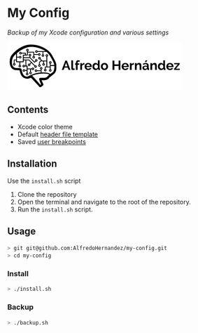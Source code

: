 # My Config

*Backup of my Xcode configuration and various settings*

![Alfredo](./alfredo_hdz.png)

## Contents

- Xcode color theme
- Default [header file template](https://oleb.net/blog/2017/07/xcode-9-text-macros/)
- Saved [user breakpoints](https://pspdfkit.com/blog/2017/user-breakpoints-in-xcode/)

## Installation

Use the `install.sh` script

1. Clone the repository
2. Open the terminal and navigate to the root of the repository. 
3. Run the `install.sh` script.

## Usage

```bash
> git git@github.com:AlfredoHernandez/my-config.git
> cd my-config
```

### Install

```bash
> ./install.sh
```

### Backup

```bash
> ./backup.sh
```


